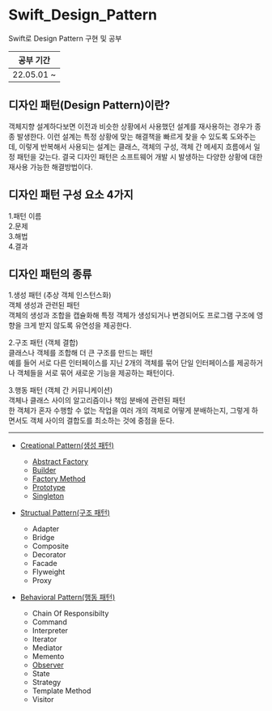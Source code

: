 # Swift_Design_Pattern
 Swift로 Design Pattern 구현 및 공부

공부 기간|
---|
22.05.01 ~ |

## 디자인 패턴(Design Pattern)이란?
객체지향 설계하다보면 이전과 비슷한 상황에서 사용했던 설계를 재사용하는 경우가 종종 발생한다.
이런 설계는 특정 상황에 맞는 해결책을 빠르게 찾을 수 있도록 도와주는데, 이렇게 반복해서 사용되는 설계는 클래스, 객체의 구성, 객체 간 메세지 흐름에서 일정 패턴을 갖는다.
결국 디자인 패턴은 소프트웨어 개발 시 발생하는 다양한 상황에 대한 재사용 가능한 해결방법이다.

## 디자인 패턴 구성 요소 4가지
1.패턴 이름   
2.문제   
3.해법   
4.결과   

## 디자인 패턴의 종류
1.생성 패턴 (추상 객체 인스턴스화)   
객체 생성과 관련된 패턴   
객체의 생성과 조합을 캡슐화해 특정 객체가 생성되거나 변경되어도 프로그램 구조에 영향을 크게 받지 않도록 유연성을 제공한다.   
   
2.구조 패턴 (객체 결합)   
클래스나 객체를 조합해 더 큰 구조를 만드는 패턴   
예를 들어 서로 다른 인터페이스를 지닌 2개의 객체를 묶어 단일 인터페이스를 제공하거나 객체들을 서로 묶어 새로운 기능을 제공하는 패턴이다.   

3.행동 패턴 (객체 간 커뮤니케이션)   
객체나 클래스 사이의 알고리즘이나 책임 분배에 관련된 패턴   
한 객체가 혼자 수행할 수 없는 작업을 여러 개의 객체로 어떻게 분배하는지, 그렇게 하면서도 객체 사이의 결합도를 최소하는 것에 중점을 둔다.   

------------
* [Creational Pattern(생성 패턴)](https://github.com/KiHyunJang/Swift_Design_Pattern/blob/main/Creational_Pattern/Creational_Pattern.md)
    * [Abstract Factory](https://github.com/KiHyunJang/Swift_Design_Pattern/blob/main/Creational_Pattern/Abstract%20Factory%20Method%20Pattern.md)
    * [Builder](https://github.com/KiHyunJang/Swift_Design_Pattern/blob/main/Creational_Pattern/Builder_Pattern.md)
    * [Factory Method](https://github.com/KiHyunJang/Swift_Design_Pattern/blob/main/Creational_Pattern/Factory%20Method%20Pattern.md)
    * [Prototype](https://github.com/KiHyunJang/Swift_Design_Pattern/blob/main/Creational_Pattern/Prototype%20Pattern.md)
    * [Singleton](https://github.com/KiHyunJang/Swift_Design_Pattern/blob/main/Creational_Pattern/Singleton%20Pattern.md)

* [Structual Pattern(구조 패턴)](https://github.com/KiHyunJang/Swift_Design_Pattern/blob/main/Structual_Pattern/Structual_Pattern.md)
    * Adapter
    * Bridge
    * Composite
    * Decorator
    * Facade
    * Flyweight
    * Proxy

* [Behavioral Pattern(행동 패턴)](https://github.com/KiHyunJang/Swift_Design_Pattern/blob/main/Behavioral_Pattern/Behavioral_Pattern.md)
    * Chain Of Responsibilty
    * Command
    * Interpreter
    * Iterator
    * Mediator
    * Memento
    * [Observer](https://github.com/KiHyunJang/Swift_Design_Pattern/blob/main/Behavioral_Pattern/Observer%20Pattern.md)
    * State
    * Strategy
    * Template Method
    * Visitor
